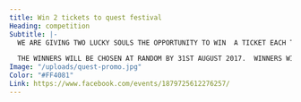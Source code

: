 ```yaml
---
title: Win 2 tickets to quest festival
Heading: competition
Subtitle: |-
  WE ARE GIVING TWO LUCKY SOULS THE OPPORTUNITY TO WIN  A TICKET EACH TO ONE OF THE BEST FESTIVALS IN ASIA. TO BE IN WITH A CHANCE, SIGN UP TO OUR MAILING LIST BELOW!

  THE WINNERS WILL BE CHOSEN AT RANDOM BY 31ST AUGUST 2017.  WINNERS WILL BE NOTIFIED BY EMAIL.
Image: "/uploads/quest-promo.jpg"
Color: "#FF4081"
Link: https://www.facebook.com/events/1879725612276257/
---
```


